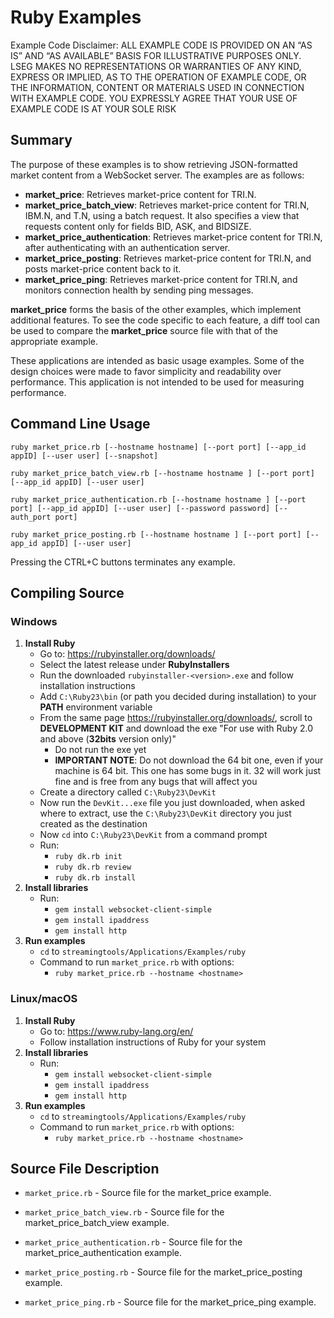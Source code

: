# Ruby Examples

Example Code Disclaimer:
ALL EXAMPLE CODE IS PROVIDED ON AN “AS IS” AND “AS AVAILABLE” BASIS FOR ILLUSTRATIVE PURPOSES ONLY. LSEG MAKES NO REPRESENTATIONS OR WARRANTIES OF ANY KIND, EXPRESS OR IMPLIED, AS TO THE OPERATION OF EXAMPLE CODE, OR THE INFORMATION, CONTENT OR MATERIALS USED IN CONNECTION WITH EXAMPLE CODE. YOU EXPRESSLY AGREE THAT YOUR USE OF EXAMPLE CODE IS AT YOUR SOLE RISK

## Summary

The purpose of these examples is to show retrieving JSON-formatted market content
from a WebSocket server. The examples are as follows:

* __market\_price__: Retrieves market-price content for TRI.N.
* __market\_price\_batch\_view__: Retrieves market-price content for TRI.N, IBM.N, and T.N, 
  using a batch request. It also specifies a view that requests content only for fields 
  BID, ASK, and BIDSIZE.
* __market\_price\_authentication__: Retrieves market-price content for TRI.N, after 
  authenticating with an authentication server.
* __market\_price\_posting__: Retrieves market-price content for TRI.N, and posts
  market-price content back to it.
* __market\_price\_ping__: Retrieves market-price content for TRI.N, and monitors
  connection health by sending ping messages.

__market\_price__ forms the basis of the other examples, which implement additional
features. To see the code specific to each feature, a diff tool can be used to compare
the __market\_price__ source file with that of the appropriate example.

These applications are intended as basic usage examples. Some of the design choices
were made to favor simplicity and readability over performance. This application 
is not intended to be used for measuring performance.
## Command Line Usage

```ruby market_price.rb [--hostname hostname] [--port port] [--app_id appID] [--user user] [--snapshot]```

```ruby market_price_batch_view.rb [--hostname hostname ] [--port port] [--app_id appID] [--user user]```

```ruby market_price_authentication.rb [--hostname hostname ] [--port port] [--app_id appID] [--user user] [--password password] [--auth_port port]```

```ruby market_price_posting.rb [--hostname hostname ] [--port port] [--app_id appID] [--user user]```

Pressing the CTRL+C buttons terminates any example.
## Compiling Source
### Windows
1. __Install Ruby__
    - Go to: <https://rubyinstaller.org/downloads/>
    - Select the latest release under __RubyInstallers__
    - Run the downloaded `rubyinstaller-<version>.exe` and follow installation instructions
    - Add `C:\Ruby23\bin` (or path you decided during installation) to your __PATH__ environment 
      variable
    - From the same page <https://rubyinstaller.org/downloads/>, scroll to __DEVELOPMENT KIT__ and 
      download the exe "For use with Ruby 2.0 and above (__32bits__ version only)"
      - Do not run the exe yet
      - __IMPORTANT NOTE__: Do not download the 64 bit one, even if your machine is 64 bit. This
        one has some bugs in it. 32 will work just fine and is free from any bugs that will
        affect you
    - Create a directory called `C:\Ruby23\DevKit`
    - Now run the `DevKit...exe` file you just downloaded, when asked where to extract, use
      the `C:\Ruby23\DevKit` directory you just created as the destination
    - Now `cd` into `C:\Ruby23\DevKit` from a command prompt
    - Run:
      - `ruby dk.rb init`
      - `ruby dk.rb review`
      - `ruby dk.rb install`
2. __Install libraries__
    - Run:
      - `gem install websocket-client-simple`
      - `gem install ipaddress`
      - `gem install http`
3. __Run examples__
    - `cd` to `streamingtools/Applications/Examples/ruby`
    - Command to run `market_price.rb` with options:
      - `ruby market_price.rb --hostname <hostname>`

### Linux/macOS
1. __Install Ruby__
    - Go to: <https://www.ruby-lang.org/en/>
    - Follow installation instructions of Ruby for your system
2. __Install libraries__
    - Run:
      - `gem install websocket-client-simple`
      - `gem install ipaddress`
      - `gem install http`
3. __Run examples__
    - `cd` to `streamingtools/Applications/Examples/ruby`
    - Command to run `market_price.rb` with options:
      - `ruby market_price.rb --hostname <hostname>`

## Source File Description

* `market_price.rb` - Source file for the market\_price example.

* `market_price_batch_view.rb` - Source file for the market\_price\_batch\_view example.

* `market_price_authentication.rb` - Source file for the market\_price\_authentication example.

* `market_price_posting.rb` - Source file for the market\_price\_posting example.

* `market_price_ping.rb` - Source file for the market\_price\_ping example.
